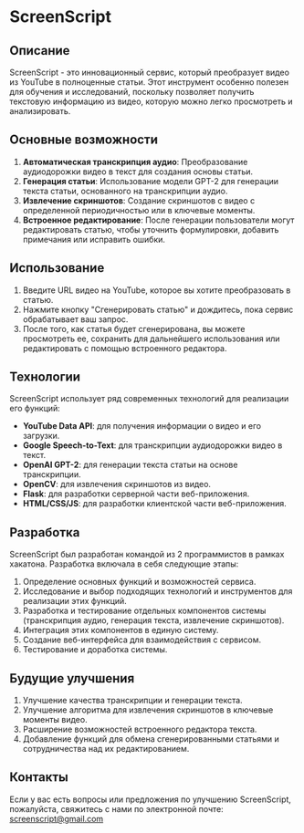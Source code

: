 # ScreenScript

## Описание
ScreenScript - это инновационный сервис, который преобразует видео из YouTube в полноценные статьи. Этот инструмент особенно полезен для обучения и исследований, поскольку позволяет получить текстовую информацию из видео, которую можно легко просмотреть и анализировать.

## Основные возможности
1. **Автоматическая транскрипция аудио**: Преобразование аудиодорожки видео в текст для создания основы статьи.
2. **Генерация статьи**: Использование модели GPT-2 для генерации текста статьи, основанного на транскрипции аудио.
3. **Извлечение скриншотов**: Создание скриншотов с видео с определенной периодичностью или в ключевые моменты.
4. **Встроенное редактирование**: После генерации пользователи могут редактировать статью, чтобы уточнить формулировки, добавить примечания или исправить ошибки.

## Использование
1. Введите URL видео на YouTube, которое вы хотите преобразовать в статью.
2. Нажмите кнопку "Сгенерировать статью" и дождитесь, пока сервис обрабатывает ваш запрос.
3. После того, как статья будет сгенерирована, вы можете просмотреть ее, сохранить для дальнейшего использования или редактировать с помощью встроенного редактора.

## Технологии
ScreenScript использует ряд современных технологий для реализации его функций:
- **YouTube Data API**: для получения информации о видео и его загрузки.
- **Google Speech-to-Text**: для транскрипции аудиодорожки видео в текст.
- **OpenAI GPT-2**: для генерации текста статьи на основе транскрипции.
- **OpenCV**: для извлечения скриншотов из видео.
- **Flask**: для разработки серверной части веб-приложения.
- **HTML/CSS/JS**: для разработки клиентской части веб-приложения.

## Разработка
ScreenScript был разработан командой из 2 программистов в рамках хакатона. Разработка включала в себя следующие этапы:
1. Определение основных функций и возможностей сервиса.
2. Исследование и выбор подходящих технологий и инструментов для реализации этих функций.
3. Разработка и тестирование отдельных компонентов системы (транскрипция аудио, генерация текста, извлечение скриншотов).
4. Интеграция этих компонентов в единую систему.
5. Создание веб-интерфейса для взаимодействия с сервисом.
6. Тестирование и доработка системы.

## Будущие улучшения
1. Улучшение качества транскрипции и генерации текста.
2. Улучшение алгоритма для извлечения скриншотов в ключевые моменты видео.
3. Расширение возможностей встроенного редактора текста.
4. Добавление функций для обмена сгенерированными статьями и сотрудничества над их редактированием.

## Контакты
Если у вас есть вопросы или предложения по улучшению ScreenScript, пожалуйста, свяжитесь с нами по электронной почте: screenscript@gmail.com

